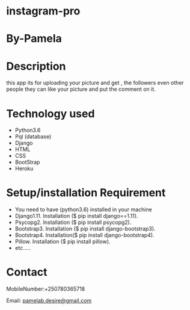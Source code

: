 # instagram-pro
# By-Pamela
# Description
this app its for uploading your  picture and get , the followers even other people they can  like your picture and put
the comment on it.
# Technology used
* Python3.6
* Pql (database)
* Django
* HTML
* CSS 
* BootStrap
* Heroku
# Setup/installation Requirement

* You need to have (python3.6) installed in your machine
* Django1.11. Installation ($ pip install django==1.11).
* Psycopg2. Installation ($ pip install psycopg2).
* Bootstrap3. Installation ($ pip install django-bootstrap3).
* Bootstrap4. Installation($ pip install django-bootstrap4).
* Pillow. Installation ($ pip install pillow).
* etc.....
# Contact
MobileNumber:+250780365718 

Email: pamelab.desire@gmail.com





